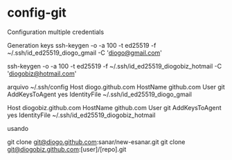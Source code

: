 # config-git
Configuration multiple credentials

Generation keys
ssh-keygen -o -a 100 -t ed25519 -f ~/.ssh/id_ed25519_diogo_gmail -C 'diogo@gmail.com'


ssh-keygen -o -a 100 -t ed25519 -f ~/.ssh/id_ed25519_diogobiz_hotmail -C 'diogobiz@hotmail.com'




arquivo ~/.ssh/config
Host diogo.github.com
    HostName github.com
    User git
    AddKeysToAgent yes
    IdentityFile ~/.ssh/id_ed25519_diogo_gmail


Host diogobiz.github.com
    HostName github.com
    User git
    AddKeysToAgent yes
    IdentityFile ~/.ssh/id_ed25519_diogobiz_hotmail



usando 


git clone git@diogo.github.com:sanar/new-esanar.git
git clone git@diogobiz.github.com:[user]/[repo].git
